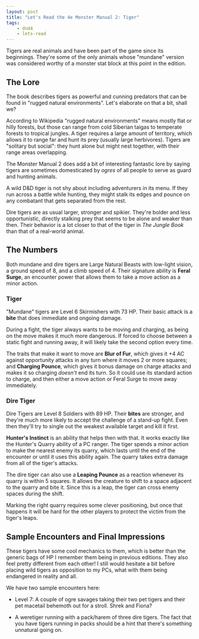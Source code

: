 ```yaml
---
layout: post
title: "Let's Read the 4e Monster Manual 2: Tiger"
tags:
    - dnd4
    - lets-read
---
```


Tigers are real animals and have been part of the game since its
beginnings. They're some of the only animals whose "mundane" version was
considered worthy of a monster stat block at this point in the edition.

## The Lore

The book describes tigers as powerful and cunning predators that can be found in
"rugged natural environments". Let's elaborate on that a bit, shall we?

According to Wikipedia "rugged natural environments" means mostly flat or hilly
forests, but those can range from cold Siberian taigas to temperate forests to
tropical jungles. A tiger requires a large amount of territory, which allows it
to range far and hunt its prey (usually large herbivores). Tigers are "solitary
but social": they hunt alone but might nest together, with their range areas
overlapping.

The Monster Manual 2 does add a bit of interesting fantastic lore by saying
tigers are sometimes domesticated by _ogres_ of all people to serve as guard and
hunting animals.

A wild D&D tiger is not shy about including adventurers in its menu. If they run
across a battle while hunting, they might stalk its edges and pounce on any
combatant that gets separated from the rest.

Dire tigers are as usual larger, stronger and spikier. They're bolder and less
opportunistic, directly stalking prey that seems to be alone and weaker than
then. Their behavior is a lot closer to that of the tiger in _The Jungle Book_
than that of a real-world animal.

## The Numbers

Both mundane and dire tigers are Large Natural Beasts with low-light vision, a
ground speed of 8, and a climb speed of 4. Their signature ability is **Feral
Surge**, an encounter power that allows them to take a move action as a minor
action.

### Tiger

"Mundane" tigers are Level 6 Skirmishers with 73 HP. Their basic attack is a
**bite** that does immediate and ongoing damage.

During a fight, the tiger always wants to be moving and charging, as being on
the move makes it much more dangerous. If forced to choose between a static
fight and running away, it will likely take the second option every time.

The traits that make it want to move are **Blur of Fur**, which gives it +4 AC
against opportunity attacks in any turn where it moves 2 or more squares; and
**Charging Pounce**, which gives it bonus damage on charge attacks and makes it
so charging _doesn't_ end its turn. So it could use its standard action to
charge, and then either a move action or Feral Surge to move away immediately.

### Dire Tiger

Dire Tigers are Level 8 Soldiers with 89 HP. Their **bites** are stronger, and
they're much more likely to accept the challenge of a stand-up fight. Even then
they'll try to single out the weakest available target and kill it first.

**Hunter's Instinct** is an ability that helps then with that. It works exactly
like the Hunter's Quarry ability of a PC ranger. The tiger spends a minor action
to make the nearest enemy its quarry, which lasts until the end of the encounter
or until it uses this ability again. The quarry takes extra damage from all of
the tiger's attacks.

The dire tiger can also use a **Leaping Pounce** as a reaction whenever its
quarry is within 5 squares. It allows the creature to shift to a space adjacent
to the quarry and bite it. Since this is a leap, the tiger can cross enemy
spaces during the shift.

Marking the right quarry requires some clever positioning, but once that happens
it will be hard for the other players to protect the victim from the tiger's
leaps.

## Sample Encounters and Final Impressions

These tigers have some cool mechanics to them, which is better than the generic
bags of HP I remember them being in previous editions. They also feel pretty
different from each other! I still would hesitate a bit before placing wild
tigers as opposition to my PCs, what with them being endangered in reality and
all.

We have two sample encounters here:

- Level 7: A couple of ogre savages taking their two pet tigers and their pet
  macetail behemoth out for a stroll. Shrek and Fiona?

- A weretiger running with a pack/harem of three dire tigers. The fact that you
  have tigers running in packs should be a hint that there's something unnatural
  going on.
